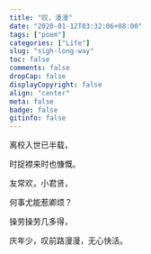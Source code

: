 ```yaml
---
title: "叹，漫漫"
date: "2020-01-12T03:32:06+08:00"
tags: ["poem"]
categories: ["Life"]
slug: "sigh-long-way"
toc: false
comments: false
dropCap: false
displayCopyright: false
align: "center"
meta: false
badge: false
gitinfo: false
---
```


离校入世已半载，

时捉襟来时也慷慨。

友常欢，小君贤，

何事尤能惹卿烦？

操劳操劳几多得，

庆年少，叹前路漫漫，无心快活。
